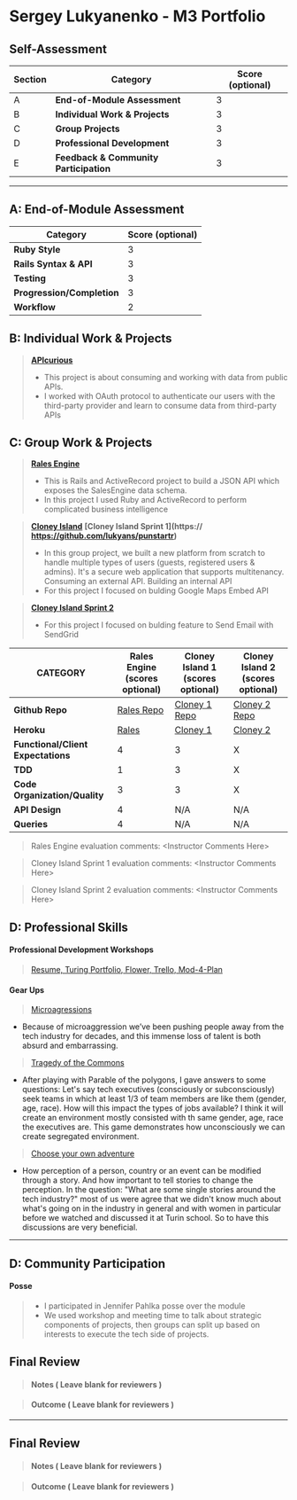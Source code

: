 # Sergey Lukyanenko - M3 Portfolio

## Self-Assessment

| Section | Category | Score (optional) |
| --- | ----- | --- |
| A | **End-of-Module Assessment** | 3 |
| B | **Individual Work & Projects** | 3 |
| C | **Group Projects** | 3 |
| D | **Professional Development** | 3 |
| E | **Feedback & Community Participation** | 3 |

-----------------------

## A: End-of-Module Assessment

| Category | Score (optional) |
| ----- | --- |
| **Ruby Style** | 3 |
| **Rails Syntax & API** | 3 |
| **Testing** | 3 |
| **Progression/Completion** | 3 |
| **Workflow** | 2 |

## B: Individual Work & Projects

> **[APIcurious](http://backend.turing.io/module3/projects/apicurious)**
>* This project is about consuming and working with data from public APIs.
>* I worked with OAuth protocol to authenticate our users with the third-party provider and learn to consume data from third-party APIs

## C: Group Work & Projects

> **[Rales Engine](http://backend.turing.io/module3/projects/rails_engine)** 
>* This is Rails and ActiveRecord project to build a JSON API which exposes the SalesEngine data schema.
>* In this project I used Ruby and ActiveRecord to perform complicated business intelligence

> **[Cloney Island](http://backend.turing.io/module3/projects/cloney_island/cloney_island)**
> **[Cloney Island Sprint 1](https:// https://github.com/lukyans/punstartr)** 
>* In this group project, we built a new platform from scratch to handle multiple types of users (guests, registered users & admins). It's a secure web application that supports multitenancy. Consuming an external API. Building an internal API
>* For this project I focused on bulding Google Maps Embed API


> **[Cloney Island Sprint 2](https://https://github.com/lukyans/fair_bnb)** 
>* For this project I focused on bulding feature to Send Email with SendGrid

| CATEGORY | Rales Engine (scores optional) | Cloney Island 1 (scores optional) | Cloney Island 2 (scores optional) |
| --- | --- | --- | --- |
| **Github Repo** | [Rales Repo](https://github.com/lukyans/rails_engine) | [Cloney 1 Repo](https://github.com/lukyans/punstartr) | [Cloney 2 Repo](https://https://github.com/lukyans/fair-bnb) |
| **Heroku** | [Rales](https://https://rails-engine-api.herokuapp.com/) | [Cloney 1](https://http://puntstartr.herokuapp.com/) | [Cloney 2](https://fair-b-n-b.herokuapp.com) |
| **Functional/Client Expectations** | 4 | 3 | X |
| **TDD** | 1 | 3 | X |
| **Code Organization/Quality** | 3 | 3 | X |
| **API Design** | 4 | N/A | N/A |
| **Queries** | 4 | N/A | N/A |

> Rales Engine evaluation comments:
\<Instructor Comments Here>

> Cloney Island Sprint 1 evaluation comments:
\<Instructor Comments Here>

> Cloney Island Sprint 2 evaluation comments:
\<Instructor Comments Here>

## D: Professional Skills

#### **Professional Development Workshops**
> [Resume, Turing Portfolio, Flower, Trello, Mod-4-Plan](https://github.com/turingschool/career-development-curriculum/blob/master/deliverable_submissions/1701-b/<Sergey_Lukyanenko.md>)

#### **Gear Ups**

> [Microagressions](https://github.com/turingschool/gear-up/blob/master/microaggressions_original.markdown)
* Because of microaggression we’ve been pushing people away from the tech industry for decades, and this immense loss of talent is both absurd and embarrassing. 

> [Tragedy of the Commons](https://github.com/turingschool/gear-up/blob/master/tragedy_of_the_commons.markdown)
* After playing with Parable of the polygons, I gave answers to some questions:
Let's say tech executives (consciously or subconsciously) seek teams in which at least 1/3 of team members are like them (gender, age, race). How will this impact the types of jobs available? 
I think it will create an environment mostly consisted with th same gender, age, race the executives are.
This game demonstrates how unconsciously we can create segregated environment.

> [Choose your own adventure](https://github.com/turingschool/gear-up/)
* How perception of a person, country or an event can be modified through a story. And how important to tell stories to change the perception. In the question: "What are some single stories around the tech industry?" most of us were agree that we didn't know much about what's going on in the industry in general and with women in particular before we watched and discussed it at Turin school. So to have this discussions are very beneficial.   

-----------------------

## D: Community Participation

#### **Posse**
  >* I participated in Jennifer Pahlka posse over the module
  >* We used workshop and meeting time to talk about strategic components of projects, then groups can split up based on interests to execute the tech side of projects. 
  
## Final Review

> #### Notes ( Leave blank for reviewers )

> #### Outcome ( Leave blank for reviewers )

------------------

## Final Review

> #### Notes ( Leave blank for reviewers )

> #### Outcome ( Leave blank for reviewers )

